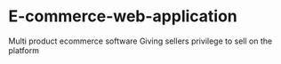 # E-commerce-web-application
Multi product ecommerce software
Giving sellers privilege to sell on the platform
